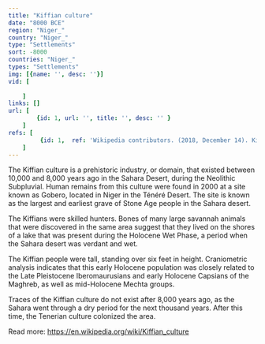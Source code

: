 ```yaml
---
title: "Kiffian culture"
date: "8000 BCE"
region: "Niger_"
country: "Niger_" 
type: "Settlements"
sort: -8000
countries: "Niger_"
types: "Settlements"
img: [{name: '', desc: ''}]
vid: [
        
    ]
links: []
url: [
        {id: 1, url: '', title: '', desc: '' }
    ]
refs: [
         {id: 1,  ref: 'Wikipedia contributors. (2018, December 14). Kiffian culture. In Wikipedia, The Free Encyclopedia. Retrieved 22:18, February 3, 2019, from ', url: 'https://en.wikipedia.org/w/index.php?title=Kiffian_culture&oldid=873734646'}
    ]
---
```

The Kiffian culture is a prehistoric industry, or domain, that existed between 10,000 and 8,000 years ago in the Sahara Desert, during the Neolithic Subpluvial. Human remains from this culture were found in 2000 at a site known as Gobero, located in Niger in the Ténéré Desert. The site is known as the largest and earliest grave of Stone Age people in the Sahara desert.

The Kiffians were skilled hunters. Bones of many large savannah animals that were discovered in the same area suggest that they lived on the shores of a lake that was present during the Holocene Wet Phase, a period when the Sahara desert was verdant and wet.

The Kiffian people were tall, standing over six feet in height. Craniometric analysis indicates that this early Holocene population was closely related to the Late Pleistocene Iberomaurusians and early Holocene Capsians of the Maghreb, as well as mid-Holocene Mechta groups.

Traces of the Kiffian culture do not exist after 8,000 years ago, as the Sahara went through a dry period for the next thousand years. After this time, the Tenerian culture colonized the area.

Read more:
https://en.wikipedia.org/wiki/Kiffian_culture